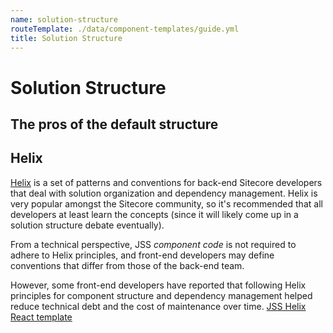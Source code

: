 ```yaml
---
name: solution-structure
routeTemplate: ./data/component-templates/guide.yml
title: Solution Structure
---
```


# Solution Structure

## The pros of the default structure


## Helix
[Helix](https://helix.sitecore.net/) is a set of patterns and conventions for back-end Sitecore developers that deal with solution organization and dependency management. Helix is very popular amongst the Sitecore community, so it's recommended that all developers at least learn the concepts (since it will likely come up in a solution structure debate eventually).

From a technical perspective, JSS *component code* is not required to adhere to Helix principles, and front-end developers may define conventions that differ from those of the back-end team.

However, some front-end developers have reported that following Helix principles for component structure and dependency management helped reduce technical debt and the cost of maintenance over time. 
[JSS Helix React template](https://github.com/jflheureux/jss-app-templates)